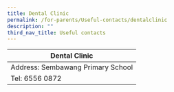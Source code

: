 ```yaml
---
title: Dental Clinic
permalink: /for-parents/Useful-contacts/dentalclinic
description: ""
third_nav_title: Useful contacts
---
```


| Dental Clinic |
|---|
| Address: Sembawang Primary School |
| Tel: 6556 0872 |